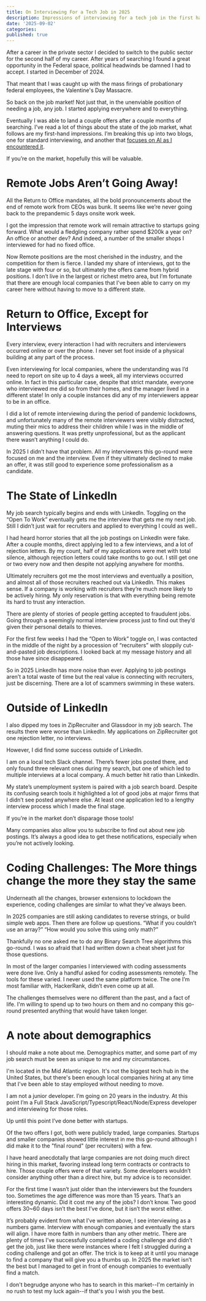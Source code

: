 ```yaml
---
title: On Interviewing For a Tech Job in 2025
description: Impressions of interviewing for a tech job in the first half of 2025
date: '2025-09-02'
categories:
published: true
---
```


After a career in the private sector I decided to switch to the public sector for the second half of my career. After years of searching I found a great opportunity in the Federal space, political headwinds be damned I had to accept. I started in December of 2024.

That meant that I was caught up with the mass firings of probationary federal employees, the Valentine's Day Massacre.

So back on the job market! Not just that, in the unenviable position of needing a job, any job. I started applying everywhere and to everything.

Eventually I was able to land a couple offers after a couple months of searching. I’ve read a lot of things about the state of the job market, what follows are my first-hand impressions. I’m breaking this up into two blogs, one for standard interviewing, and another that [focuses on AI as I encountered it](/blog/20250908-ai-in-interviewing).

If you’re on the market, hopefully this will be valuable.

# Remote Jobs Aren’t Going Away!

All the Return to Office mandates, all the bold pronouncements about the end of remote work from CEOs was bunk. It seems like we’re never going back to the prepandemic 5 days onsite work week.

I got the impression that remote work will remain attractive to startups going forward. What would a fledgling company rather spend $200k a year on? An office or another dev? And indeed, a number of the smaller shops I interviewed for had no fixed office.

Now Remote positions are the most cherished in the industry, and the competition for them is fierce. I landed my share of interviews, got to the late stage with four or so, but ultimately the offers came from hybrid positions. I don’t live in the largest or richest metro area, but I’m fortunate that there are enough local companies that I’ve been able to carry on my career here without having to move to a different state.

# Return to Office, Except for Interviews

Every interview, every interaction I had with recruiters and interviewers occurred online or over the phone. I never set foot inside of a physical building at any part of the process.

Even interviewing for local companies, where the understanding was I’d need to report on site up to 4 days a week, all my interviews occurred online. In fact in this particular case, despite that strict mandate, everyone who interviewed me did so from their homes, and the manager lived in a different state! In only a couple instances did any of my interviewers appear to be in an office.

I did a lot of remote interviewing during the period of pandemic lockdowns, and unfortunately many of the remote interviewers were visibly distracted, muting their mics to address their children while I was in the middle of answering questions. It was pretty unprofessional, but as the applicant there wasn’t anything I could do.

In 2025 I didn’t have that problem. All my interviewers this go-round were focused on me and the interview. Even if they ultimately declined to make an offer, it was still good to experience some professionalism as a candidate.

# The State of LinkedIn

My job search typically begins and ends with LinkedIn. Toggling on the “Open To Work” eventually gets me the interview that gets me my next job. Still I didn’t just wait for recruiters and applied to everything I could as well..

I had heard horror stories that all the job postings on LinkedIn were fake. After a couple months, direct applying led to a few interviews, and a lot of rejection letters. By my count, half of my applications were met with total silence, although rejection letters could take months to go out. I still get one or two every now and then despite not applying anywhere for months.

Ultimately recruiters got me the most interviews and eventually a position, and almost all of those recruiters reached out via LinkedIn. This makes sense. If a company is working with recruiters they’re much more likely to be actively hiring. My only reservation is that with everything being remote its hard to trust any interaction.

There are plenty of stories of people getting accepted to fraudulent jobs. Going through a seemingly normal interview process just to find out they’d given their personal details to thieves.

For the first few weeks I had the “Open to Work” toggle on, I was contacted in the middle of the night by a procession of “recruiters” with sloppily cut-and-pasted job descriptions. I looked back at my message history and all those have since disappeared.

So in 2025 LinkedIn has more noise than ever. Applying to job postings aren’t a total waste of time but the real value is connecting with recruiters, just be discerning. There are a lot of scammers swimming in these waters.

# Outside of LinkedIn

I also dipped my toes in ZipRecruiter and Glassdoor in my job search. The results there were worse than LinkedIn. My applications on ZipRecruiter got one rejection letter, no interviews.

However, I did find some success outside of LinkedIn.

I am on a local tech Slack channel. There’s fewer jobs posted there, and only found three relevant ones during my search, but one of which led to multiple interviews at a local company. A much better hit ratio than LinkedIn.

My state’s unemployment system is paired with a job search board. Despite its confusing search tools it highlighted a lot of good jobs at major firms that I didn’t see posted anywhere else. At least one application led to a lengthy interview process which I made the final stage.

If you’re in the market don’t disparage those tools!

Many companies also allow you to subscribe to find out about new job postings. It’s always a good idea to get these notifications, especially when you’re not actively looking.

# Coding Challenges: The More things change the more they stay the same

Underneath all the changes, browser extensions to lockdown the experience, coding challenges are similar to what they’ve always been.

In 2025 companies are still asking candidates to reverse strings, or build simple web apps. Then there are follow up questions. “What if you couldn’t use an array?” “How would you solve this using only math?”

Thankfully no one asked me to do any Binary Search Tree algorithms this go-round. I was so afraid that I had written down a cheat sheet just for those questions.

In most of the larger companies I interviewed with coding assessments were done live. Only a handful asked for coding assessments remotely. The tools for these varied. I never used the same platform twice. The one I’m most familiar with, HackerRank, didn’t even come up at all.

The challenges themselves were no different than the past, and a fact of life. I'm willing to spend up to two hours on them and no company this go-round presented anything that would have taken longer.

# A note about demographics

I should make a note about me. Demographics matter, and some part of my job search must be seen as unique to me and my circumstances.

I'm located in the Mid Atlantic region. It's not the biggest tech hub in the United States, but there's been enough local companies hiring at any time that I've been able to stay employed without needing to move.

I am not a junior developer. I’m going on 20 years in the industry. At this point I’m a Full Stack JavaScript/Typescript/React/Node/Express developer and interviewing for those roles.

Up until this point I’ve done better with startups.

Of the two offers I got, both were publicly traded, large companies. Startups and smaller companies showed little interest in me this go-round although I did make it to the "final round" (per recruiters) with a few.

I have heard anecdotally that large companies are not doing much direct hiring in this market, favoring instead long term contracts or contracts to hire. Those couple offers were of that variety. Some developers wouldn’t consider anything other than a direct hire, but my advice is to reconsider.

For the first time I wasn’t just older than the interviewers but the founders too. Sometimes the age difference was more than 15 years. That’s an interesting dynamic. Did it cost me any of the jobs? I don’t know. Two good offers 30~60 days isn’t the best I’ve done, but it isn’t the worst either.

It’s probably evident from what I’ve written above, I see interviewing as a numbers game. Interview with enough companies and eventually the stars will align. I have more faith in numbers than any other metric. There are plenty of times I’ve successfully completed a coding challenge and didn’t get the job, just like there were instances where I felt I struggled during a coding challenge and got an offer. The trick is to keep at it until you manage to find a company that will give you a thumbs up. In 2025 the market isn’t the best but I managed to get in front of enough companies to eventually find a match.

I don't begrudge anyone who has to search in this market--I'm certainly in no rush to test my luck again--if that's you I wish you the best.
